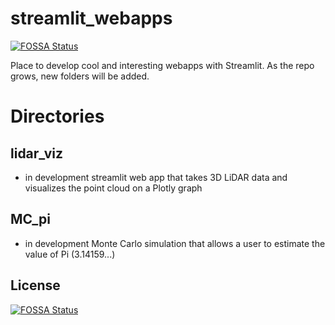 # streamlit_webapps
[![FOSSA Status](https://app.fossa.com/api/projects/git%2Bgithub.com%2Fmesmith027%2Fstreamlit_webapps.svg?type=shield)](https://app.fossa.com/projects/git%2Bgithub.com%2Fmesmith027%2Fstreamlit_webapps?ref=badge_shield)

Place to develop cool and interesting webapps with Streamlit. As the repo grows, new folders will be added.

# Directories
## lidar_viz
- in development streamlit web app that takes 3D LiDAR data and visualizes the point cloud on a Plotly graph

## MC_pi
- in development Monte Carlo simulation that allows a user to estimate the value of Pi (3.14159...)


## License
[![FOSSA Status](https://app.fossa.com/api/projects/git%2Bgithub.com%2Fmesmith027%2Fstreamlit_webapps.svg?type=large)](https://app.fossa.com/projects/git%2Bgithub.com%2Fmesmith027%2Fstreamlit_webapps?ref=badge_large)